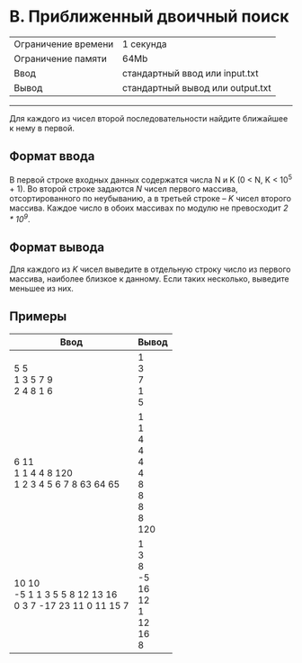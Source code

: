 # B. Приближенный двоичный поиск

<table>
  <tr>
  	<td>Ограничение времени</td>
  	<td>1 секунда</td>
  </tr>
  <tr>
  	<td>Ограничение памяти</td>
  	<td>64Mb</td>
  </tr>
  <tr>
  	<td>Ввод</td>
  	<td>стандартный ввод или input.txt</td>
  </tr>
  <tr>
  	<td>Вывод</td>
  	<td>стандартный вывод или output.txt</td>
  </tr>
</table>

---
Для каждого из чисел второй последовательности найдите ближайшее к нему в первой.

## Формат ввода

В первой строке входных данных содержатся числа N и K (0 < N, K < 10<sup>5</sup> + 1). Во второй строке задаются *N* чисел первого массива, отсортированного по неубыванию, а в третьей строке – *K* чисел второго массива. Каждое число в обоих массивах по модулю не превосходит *2 \* 10<sup>9</sup>*.

## Формат вывода

Для каждого из *K* чисел выведите в отдельную строку число из первого массива, наиболее близкое к данному. Если таких несколько, выведите меньшее из них.

## Примеры

|Ввод|Вывод|
|---|---|
|5 5<br>1 3 5 7 9<br>2 4 8 1 6|1<br>3<br>7<br>1<br>5|
|6 11<br>1 1 4 4 8 120<br>1 2 3 4 5 6 7 8 63 64 65|1<br>1<br>4<br>4<br>4<br>4<br>8<br>8<br>8<br>8<br>120|
|10 10<br>-5 1 1 3 5 5 8 12 13 16<br>0 3 7 -17 23 11 0 11 15 7|1<br>3<br>8<br>-5<br>16<br>12<br>1<br>12<br>16<br>8|
